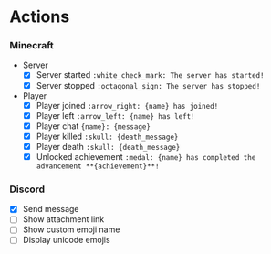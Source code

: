 # Actions

### Minecraft

- Server
  - [x] Server started `:white_check_mark: The server has started!`
  - [x] Server stopped `:octagonal_sign: The server has stopped!`

- Player
  - [x] Player joined `:arrow_right: {name} has joined!`
  - [x] Player left `:arrow_left: {name} has left!`
  - [x] Player chat `{name}: {message}`
  - [x] Player killed `:skull: {death_message}`
  - [x] Player death `:skull: {death_message}`
  - [x] Unlocked achievement `:medal: {name} has completed the advancement **{achievement}**!`

### Discord

- [x] Send message
- [ ] Show attachment link
- [ ] Show custom emoji name
- [ ] Display unicode emojis
